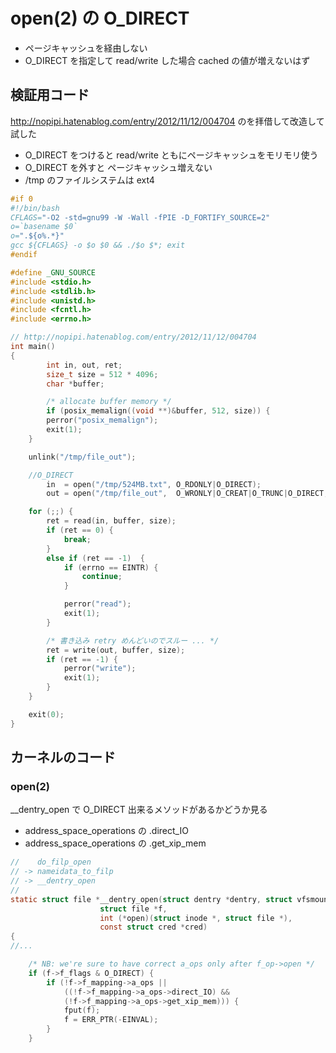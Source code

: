 # open(2) の O_DIRECT

 * ページキャッシュを経由しない
 * O_DIRECT を指定して read/write した場合 cached の値が増えないはず

## 検証用コード

http://nopipi.hatenablog.com/entry/2012/11/12/004704 のを拝借して改造して試した

 * O_DIRECT をつけると read/write ともにページキャッシュをモリモリ使う
 * O_DIRECT を外すと ページキャッシュ増えない
 * /tmp のファイルシステムは ext4

```c
#if 0
#!/bin/bash
CFLAGS="-O2 -std=gnu99 -W -Wall -fPIE -D_FORTIFY_SOURCE=2"
o=`basename $0`
o=".${o%.*}"
gcc ${CFLAGS} -o $o $0 && ./$o $*; exit
#endif

#define _GNU_SOURCE
#include <stdio.h>
#include <stdlib.h>
#include <unistd.h>
#include <fcntl.h>
#include <errno.h>

// http://nopipi.hatenablog.com/entry/2012/11/12/004704
int main()
{
        int in, out, ret;
        size_t size = 512 * 4096;
        char *buffer;

        /* allocate buffer memory */
        if (posix_memalign((void **)&buffer, 512, size)) {
		perror("posix_memalign");
		exit(1);
	}

	unlink("/tmp/file_out");

	//O_DIRECT
        in  = open("/tmp/524MB.txt", O_RDONLY|O_DIRECT);
        out = open("/tmp/file_out",  O_WRONLY|O_CREAT|O_TRUNC|O_DIRECT, S_IRUSR|S_IWUSR|S_IRGRP|S_IWGRP );

	for (;;) {
		ret = read(in, buffer, size);
		if (ret == 0) {
			break;
		}
		else if (ret == -1)  {
			if (errno == EINTR) {
				continue;
			}

			perror("read");
			exit(1);
		}

		/* 書き込み retry めんどいのでスルー ... */
		ret = write(out, buffer, size);
		if (ret == -1) {
			perror("write");
			exit(1);
		}
	}

	exit(0);
}
```

## カーネルのコード

### open(2)

__dentry_open で O_DIRECT 出来るメソッドがあるかどうか見る

 * address_space_operations の .direct_IO
 * address_space_operations の .get_xip_mem

```c
//    do_filp_open
// -> nameidata_to_filp
// -> __dentry_open
//
static struct file *__dentry_open(struct dentry *dentry, struct vfsmount *mnt,
					struct file *f,
					int (*open)(struct inode *, struct file *),
					const struct cred *cred)
{
//...

	/* NB: we're sure to have correct a_ops only after f_op->open */
	if (f->f_flags & O_DIRECT) {
		if (!f->f_mapping->a_ops ||
		    ((!f->f_mapping->a_ops->direct_IO) &&
		    (!f->f_mapping->a_ops->get_xip_mem))) {
			fput(f);
			f = ERR_PTR(-EINVAL);
		}
	}
```